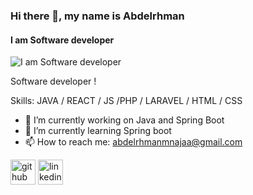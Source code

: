 ### Hi there 👋, my name is Abdelrhman 
#### I am Software developer
![I am Software developer](https://media.licdn.com/dms/image/D4D16AQGlg3YUaT7uag/profile-displaybackgroundimage-shrink_350_1400/0/1697455908393?e=1707955200&v=beta&t=ymMT1FPpzSPxikG3qaiC5SbFKOjmUJk331O09unfXDo)

Software developer !

Skills: JAVA / REACT / JS /PHP / LARAVEL / HTML / CSS

- 🔭 I’m currently working on Java and Spring Boot 
- 🌱 I’m currently learning Spring boot  
- 📫 How to reach me: abdelrhmanmnajaa@gmail.com 


[<img src='https://cdn.jsdelivr.net/npm/simple-icons@3.0.1/icons/github.svg' alt='github' height='40'>]([https://github.com/abdelrhmanmnajaa](https://abdelrhman-mnajaa.github.io/Abdelrhman-Mnajaa/))  [<img src='https://cdn.jsdelivr.net/npm/simple-icons@3.0.1/icons/linkedin.svg' alt='linkedin' height='40'>](https://www.linkedin.com/in/abdelrhmanmnajaa)  
